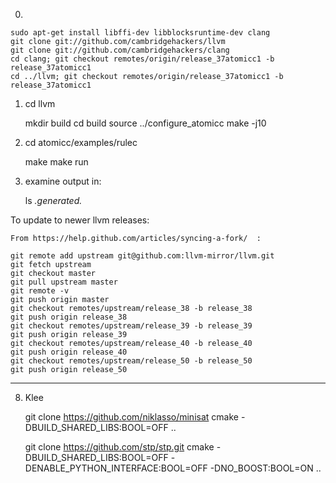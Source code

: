 


0)

    sudo apt-get install libffi-dev libblocksruntime-dev clang
    git clone git://github.com/cambridgehackers/llvm
    git clone git://github.com/cambridgehackers/clang
    cd clang; git checkout remotes/origin/release_37atomicc1 -b release_37atomicc1
    cd ../llvm; git checkout remotes/origin/release_37atomicc1 -b release_37atomicc1

1) cd llvm 

    mkdir build
    cd build
    source ../configure_atomicc
    make -j10

2) cd atomicc/examples/rulec

    make 
    make run

3) examine output in:

    ls *.generated.*

To update to newer llvm releases:

    From https://help.github.com/articles/syncing-a-fork/  :

    git remote add upstream git@github.com:llvm-mirror/llvm.git
    git fetch upstream
    git checkout master
    git pull upstream master
    git remote -v
    git push origin master
    git checkout remotes/upstream/release_38 -b release_38
    git push origin release_38
    git checkout remotes/upstream/release_39 -b release_39
    git push origin release_39
    git checkout remotes/upstream/release_40 -b release_40
    git push origin release_40
    git checkout remotes/upstream/release_50 -b release_50
    git push origin release_50

----------------

8) Klee

    git clone https://github.com/niklasso/minisat
    cmake -DBUILD_SHARED_LIBS:BOOL=OFF ..

    git clone https://github.com/stp/stp.git
    cmake -DBUILD_SHARED_LIBS:BOOL=OFF -DENABLE_PYTHON_INTERFACE:BOOL=OFF -DNO_BOOST:BOOL=ON ..

